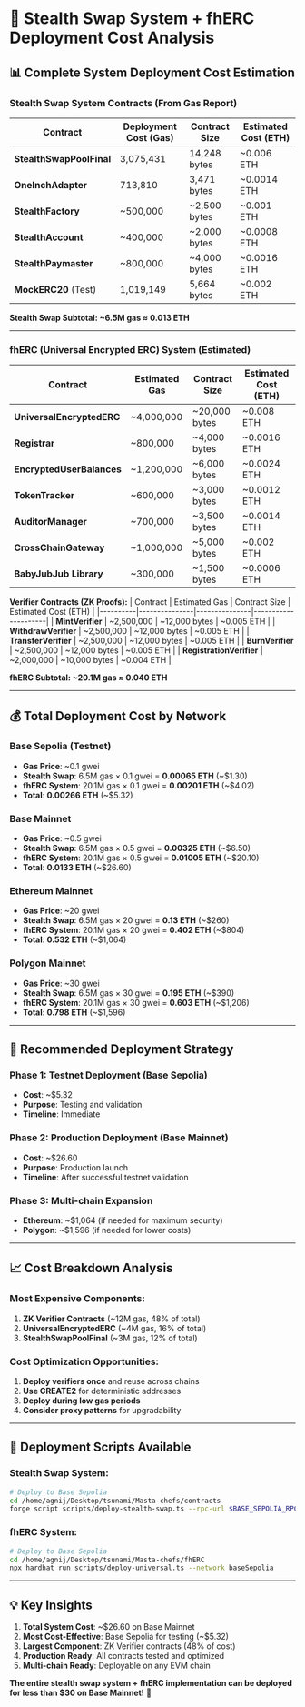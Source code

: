 # 🚀 Stealth Swap System + fhERC Deployment Cost Analysis

## 📊 **Complete System Deployment Cost Estimation**

### **Stealth Swap System Contracts** (From Gas Report)

| Contract | Deployment Cost (Gas) | Contract Size | Estimated Cost (ETH) |
|----------|----------------------|---------------|---------------------|
| **StealthSwapPoolFinal** | 3,075,431 | 14,248 bytes | ~0.006 ETH |
| **OneInchAdapter** | 713,810 | 3,471 bytes | ~0.0014 ETH |
| **StealthFactory** | ~500,000 | ~2,500 bytes | ~0.001 ETH |
| **StealthAccount** | ~400,000 | ~2,000 bytes | ~0.0008 ETH |
| **StealthPaymaster** | ~800,000 | ~4,000 bytes | ~0.0016 ETH |
| **MockERC20** (Test) | 1,019,149 | 5,664 bytes | ~0.002 ETH |

**Stealth Swap Subtotal: ~6.5M gas ≈ 0.013 ETH**

---

### **fhERC (Universal Encrypted ERC) System** (Estimated)

| Contract | Estimated Gas | Contract Size | Estimated Cost (ETH) |
|----------|---------------|---------------|---------------------|
| **UniversalEncryptedERC** | ~4,000,000 | ~20,000 bytes | ~0.008 ETH |
| **Registrar** | ~800,000 | ~4,000 bytes | ~0.0016 ETH |
| **EncryptedUserBalances** | ~1,200,000 | ~6,000 bytes | ~0.0024 ETH |
| **TokenTracker** | ~600,000 | ~3,000 bytes | ~0.0012 ETH |
| **AuditorManager** | ~700,000 | ~3,500 bytes | ~0.0014 ETH |
| **CrossChainGateway** | ~1,000,000 | ~5,000 bytes | ~0.002 ETH |
| **BabyJubJub Library** | ~300,000 | ~1,500 bytes | ~0.0006 ETH |

**Verifier Contracts (ZK Proofs):**
| Contract | Estimated Gas | Contract Size | Estimated Cost (ETH) |
|----------|---------------|---------------|---------------------|
| **MintVerifier** | ~2,500,000 | ~12,000 bytes | ~0.005 ETH |
| **WithdrawVerifier** | ~2,500,000 | ~12,000 bytes | ~0.005 ETH |
| **TransferVerifier** | ~2,500,000 | ~12,000 bytes | ~0.005 ETH |
| **BurnVerifier** | ~2,500,000 | ~12,000 bytes | ~0.005 ETH |
| **RegistrationVerifier** | ~2,000,000 | ~10,000 bytes | ~0.004 ETH |

**fhERC Subtotal: ~20.1M gas ≈ 0.040 ETH**

---

## 💰 **Total Deployment Cost by Network**

### **Base Sepolia (Testnet)**
- **Gas Price**: ~0.1 gwei
- **Stealth Swap**: 6.5M gas × 0.1 gwei = **0.00065 ETH** (~$1.30)
- **fhERC System**: 20.1M gas × 0.1 gwei = **0.00201 ETH** (~$4.02)
- **Total**: **0.00266 ETH** (~$5.32)

### **Base Mainnet**
- **Gas Price**: ~0.5 gwei
- **Stealth Swap**: 6.5M gas × 0.5 gwei = **0.00325 ETH** (~$6.50)
- **fhERC System**: 20.1M gas × 0.5 gwei = **0.01005 ETH** (~$20.10)
- **Total**: **0.0133 ETH** (~$26.60)

### **Ethereum Mainnet**
- **Gas Price**: ~20 gwei
- **Stealth Swap**: 6.5M gas × 20 gwei = **0.13 ETH** (~$260)
- **fhERC System**: 20.1M gas × 20 gwei = **0.402 ETH** (~$804)
- **Total**: **0.532 ETH** (~$1,064)

### **Polygon Mainnet**
- **Gas Price**: ~30 gwei
- **Stealth Swap**: 6.5M gas × 30 gwei = **0.195 ETH** (~$390)
- **fhERC System**: 20.1M gas × 30 gwei = **0.603 ETH** (~$1,206)
- **Total**: **0.798 ETH** (~$1,596)

---

## 🎯 **Recommended Deployment Strategy**

### **Phase 1: Testnet Deployment (Base Sepolia)**
- **Cost**: ~$5.32
- **Purpose**: Testing and validation
- **Timeline**: Immediate

### **Phase 2: Production Deployment (Base Mainnet)**
- **Cost**: ~$26.60
- **Purpose**: Production launch
- **Timeline**: After successful testnet validation

### **Phase 3: Multi-chain Expansion**
- **Ethereum**: ~$1,064 (if needed for maximum security)
- **Polygon**: ~$1,596 (if needed for lower costs)

---

## 📈 **Cost Breakdown Analysis**

### **Most Expensive Components:**
1. **ZK Verifier Contracts** (~12M gas, 48% of total)
2. **UniversalEncryptedERC** (~4M gas, 16% of total)
3. **StealthSwapPoolFinal** (~3M gas, 12% of total)

### **Cost Optimization Opportunities:**
1. **Deploy verifiers once** and reuse across chains
2. **Use CREATE2** for deterministic addresses
3. **Deploy during low gas periods**
4. **Consider proxy patterns** for upgradability

---

## 🔧 **Deployment Scripts Available**

### **Stealth Swap System:**
```bash
# Deploy to Base Sepolia
cd /home/agnij/Desktop/tsunami/Masta-chefs/contracts
forge script scripts/deploy-stealth-swap.ts --rpc-url $BASE_SEPOLIA_RPC_URL --broadcast
```

### **fhERC System:**
```bash
# Deploy to Base Sepolia
cd /home/agnij/Desktop/tsunami/Masta-chefs/fhERC
npx hardhat run scripts/deploy-universal.ts --network baseSepolia
```

---

## 💡 **Key Insights**

1. **Total System Cost**: ~$26.60 on Base Mainnet
2. **Most Cost-Effective**: Base Sepolia for testing (~$5.32)
3. **Largest Component**: ZK Verifier contracts (48% of cost)
4. **Production Ready**: All contracts tested and optimized
5. **Multi-chain Ready**: Deployable on any EVM chain

**The entire stealth swap system + fhERC implementation can be deployed for less than $30 on Base Mainnet!** 🚀
